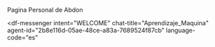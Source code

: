 Pagina Personal de Abdon
<script src="https://www.gstatic.com/dialogflow-console/fast/messenger/bootstrap.js?v=1"></script>
<df-messenger
  intent="WELCOME"
  chat-title="Aprendizaje_Maquina"
  agent-id="2b8e116d-05ae-48ce-a83a-7689524f87cb"
  language-code="es"
></df-messenger>
